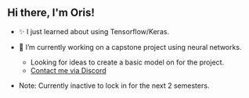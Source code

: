 ## Hi there, I'm Oris!
- ✨ I just learned about using Tensorflow/Keras.
- 🔭 I’m currently working on a capstone project using neural networks.
  - Looking for ideas to create a basic model on for the project.
  - [Contact me via Discord](https://discord.com/users/1244114470033297519)

- Note: Currently inactive to lock in for the next 2 semesters.
